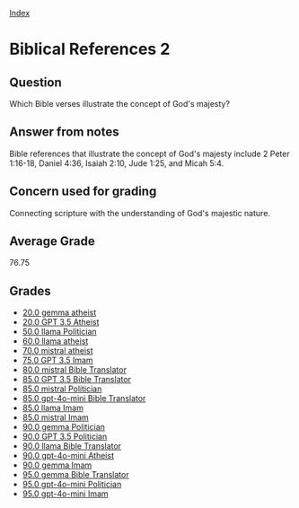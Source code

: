 
[Index](../index.md)
# Biblical References 2
## Question
Which Bible verses illustrate the concept of God's majesty?

## Answer from notes
Bible references that illustrate the concept of God's majesty include 2 Peter 1:16-18, Daniel 4:36, Isaiah 2:10, Jude 1:25, and Micah 5:4.

## Concern used for grading
Connecting scripture with the understanding of God's majestic nature.

## Average Grade
76.75

## Grades
 * [20.0 gemma atheist](../answers/gemma_atheist/Biblical_References_2.md)
 * [20.0 GPT 3.5 Atheist](../answers/GPT_3.5_Atheist/Biblical_References_2.md)
 * [50.0 llama Politician](../answers/llama_Politician/Biblical_References_2.md)
 * [60.0 llama atheist](../answers/llama_atheist/Biblical_References_2.md)
 * [70.0 mistral atheist](../answers/mistral_atheist/Biblical_References_2.md)
 * [75.0 GPT 3.5 Imam](../answers/GPT_3.5_Imam/Biblical_References_2.md)
 * [80.0 mistral Bible Translator](../answers/mistral_Bible_Translator/Biblical_References_2.md)
 * [85.0 GPT 3.5 Bible Translator](../answers/GPT_3.5_Bible_Translator/Biblical_References_2.md)
 * [85.0 mistral Politician](../answers/mistral_Politician/Biblical_References_2.md)
 * [85.0 gpt-4o-mini Bible Translator](../answers/gpt-4o-mini_Bible_Translator/Biblical_References_2.md)
 * [85.0 llama Imam](../answers/llama_Imam/Biblical_References_2.md)
 * [85.0 mistral Imam](../answers/mistral_Imam/Biblical_References_2.md)
 * [90.0 gemma Politician](../answers/gemma_Politician/Biblical_References_2.md)
 * [90.0 GPT 3.5 Politician](../answers/GPT_3.5_Politician/Biblical_References_2.md)
 * [90.0 llama Bible Translator](../answers/llama_Bible_Translator/Biblical_References_2.md)
 * [90.0 gpt-4o-mini Atheist](../answers/gpt-4o-mini_Atheist/Biblical_References_2.md)
 * [90.0 gemma Imam](../answers/gemma_Imam/Biblical_References_2.md)
 * [95.0 gemma Bible Translator](../answers/gemma_Bible_Translator/Biblical_References_2.md)
 * [95.0 gpt-4o-mini Politician](../answers/gpt-4o-mini_Politician/Biblical_References_2.md)
 * [95.0 gpt-4o-mini Imam](../answers/gpt-4o-mini_Imam/Biblical_References_2.md)
